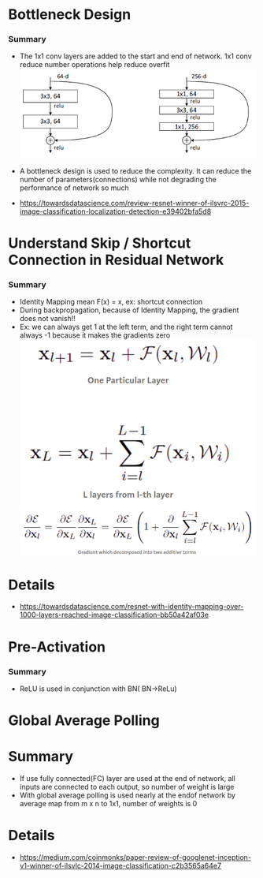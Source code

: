 # Bottleneck Design

### Summary

- The 1x1 conv layers are added to the start and end of network. 1x1 conv reduce number operations help reduce overfit 
![bottleneck](images/bottleneck.png)
- A bottleneck design is used to reduce the complexity. It can reduce the number of parameters(connections) while not 
degrading the performance of network so much

- https://towardsdatascience.com/review-resnet-winner-of-ilsvrc-2015-image-classification-localization-detection-e39402bfa5d8


# Understand Skip / Shortcut Connection in Residual Network
### Summary
- Identity Mapping mean F(x) = x, ex: shortcut connection
- During backpropagation, because of Identity Mapping, the gradient does not vanish!! 
- Ex: we can always get 1 at the left term, and the right term cannot always -1 because it makes the gradients zero
![feedforwark](images/feedforwark.png)
![backpropagation](images/backpropagation.png)

# Details
- https://towardsdatascience.com/resnet-with-identity-mapping-over-1000-layers-reached-image-classification-bb50a42af03e

# Pre-Activation
### Summary
- ReLU is used in conjunction with BN( BN->ReLu)

# Global Average Polling
# Summary
- If use fully connected(FC) layer are used at the end of network, all inputs are connected to each output,
 so number of weight is large
- With global average polling is used nearly at the endof network by average map from m x n to 1x1, number of weights is 0
 
# Details
- https://medium.com/coinmonks/paper-review-of-googlenet-inception-v1-winner-of-ilsvlc-2014-image-classification-c2b3565a64e7
